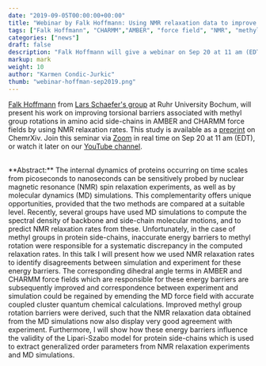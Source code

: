 ```yaml
---
date: "2019-09-05T00:00:00+00:00"
title: "Webinar by Falk Hoffmann: Using NMR relaxation data to improve the dynamics of methyl groups in AMBER and CHARMM force fields (Sep 20, 2019)"
tags: ["Falk Hoffmann", "CHARMM","AMBER", "force field", "NMR", "methyl"]
categories: ["news"]
draft: false
description: "Falk Hoffmann will give a webinar on Sep 20 at 11 am (EDT) about his recent study on methyl group dynamics in amino acid side-chains using MD simulations and NMR relaxation rates"
markup: mark
weight: 10
author: "Karmen Condic-Jurkic"
thumb: "webinar-hoffman-sep2019.png"
---
```


[Falk Hoffmann](https://orcid.org/0000-0003-0426-4954) from [Lars Schaefer's group](https://www.molecular-simulation.org/) at Ruhr University Bochum, will present his work on improving torsional barriers associated with methyl group rotations in amino acid side-chains in AMBER and CHARMM force fields by using NMR relaxation rates. This study is available as a [preprint](https://chemrxiv.org/articles/Predicting_NMR_Relaxation_of_Proteins_from_Molecular_Dynamics_Simulations_with_Accurate_Methyl_Rotation_Barriers/8982338) on ChemrXiv. Join this seminar via [Zoom](https://meetmsk.zoom.us/j/512255223) in real time on Sep 20 at 11 am (EDT), or watch it later on our [YouTube channel](https://www.youtube.com/channel/UCh0aJSUm_sYr7nuTzhW806g).

<br>
**Abstract:** The internal dynamics of proteins occurring on time scales from picoseconds to nanoseconds can be sensitively probed by nuclear magnetic resonance (NMR) spin relaxation experiments, as well as by molecular dynamics (MD) simulations. This complementarity offers unique opportunities, provided that the two methods are compared at a suitable level. Recently, several groups have used MD simulations to compute the spectral density of backbone and side-chain molecular motions, and to predict NMR relaxation rates from these. Unfortunately, in the case of methyl groups in protein side-chains, inaccurate energy barriers to methyl rotation were responsible for a systematic discrepancy in the computed relaxation rates. In this talk I will present how we used NMR relaxation rates to identify disagreements between simulation and experiment for these energy barriers. The corresponding dihedral angle terms in AMBER and CHARMM force fields which are responsible for these energy barriers are subsequently improved and correspondence between experiment and simulation could be regained by emending the MD force field with accurate coupled cluster quantum chemical calculations. Improved methyl group rotation barriers were derived, such that the NMR relaxation data obtained from the MD simulations now also display very good agreement with experiment. Furthermore, I will show how these energy barriers influence the validity of the Lipari-Szabo model for protein side-chains which is used to extract generalized order parameters from NMR
relaxation experiments and MD simulations.
